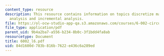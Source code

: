 ```yaml
---
content_type: resource
description: This resource contains information on topics discretize matter, nonlinear
  analysis and incremental analysis.
file: https://ol-ocw-studio-app-qa.s3.amazonaws.com/courses/6-002-circuits-and-electronics-spring-2007/84d1600d783b816b7622e436c6a289ed_6002_l6.pdf
file_type: application/pdf
parent_uid: 9b4a2ba7-a556-b234-8b0c-3f1bdd4fa8ab
resourcetype: Document
title: 6002_l6.pdf
uid: 84d1600d-783b-816b-7622-e436c6a289ed
---
```

